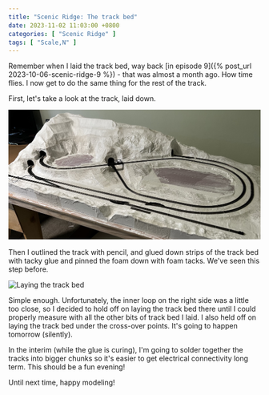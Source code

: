 ```yaml
---
title: "Scenic Ridge: The track bed"
date: 2023-11-02 11:03:00 +0800
categories: [ "Scenic Ridge" ]
tags: [ "Scale,N" ]
---
```


Remember when I laid the track bed, way back [in episode 9]({% post_url 2023-10-06-scenic-ridge-9 %}) - that was almost a month ago.  How time flies.  I now get to do the same thing for the rest of the track.

First, let's take a look at the track, laid down.

![The track](/assets/2023/1102/IMG_2258.JPG)

Then I outlined the track with pencil, and glued down strips of the track bed with tacky glue and pinned the foam down with foam tacks.  We've seen this step before.

![Laying the track bed](/assets/2023/1102/IMG_2259.JPG)

Simple enough.  Unfortunately, the inner loop on the right side was a little too close, so I decided to hold off on laying the track bed there until I could properly measure with all the other bits of track bed I laid.  I also held off on laying the track bed under the cross-over points.  It's going to happen tomorrow (silently).

In the interim (while the glue is curing), I'm going to solder together the tracks into bigger chunks so it's easier to get electrical connectivity long term.  This should be a fun evening!

Until next time, happy modeling!
